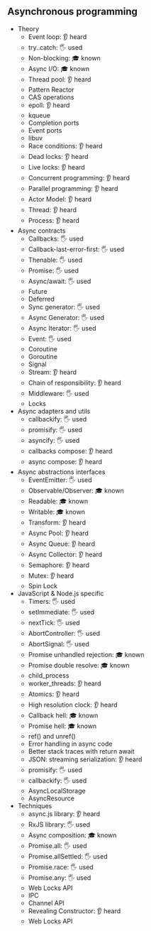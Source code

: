 ## Asynchronous programming

- Theory
  - Event loop: 👂 heard
  - try..catch: 🖐️ used
  - Non-blocking: 🎓 known
  - Async I/O: 🎓 known
  - Thread pool: 👂 heard
  - Pattern Reactor
  - CAS operations
  - epoll: 👂 heard
  - kqueue
  - Completion ports
  - Event ports
  - libuv
  - Race conditions: 👂 heard
  - Dead locks: 👂 heard
  - Live locks: 👂 heard
  - Concurrent programming: 👂 heard
  - Parallel programming: 👂 heard
  - Actor Model: 👂 heard
  - Thread: 👂 heard
  - Process: 👂 heard
- Async contracts
  - Callbacks: 🖐️ used
  - Callback-last-error-first: 🖐️ used
  - Thenable: 🖐️ used
  - Promise: 🖐️ used
  - Async/await: 🖐️ used
  - Future
  - Deferred
  - Sync generator: 🖐️ used
  - Async Generator: 🖐️ used
  - Async Iterator: 🖐️ used
  - Event: 🖐️ used
  - Coroutine
  - Goroutine
  - Signal
  - Stream: 👂 heard
  - Chain of responsibility: 👂 heard
  - Middleware: 🖐️ used
  - Locks
- Async adapters and utils
  - callbackify: 🖐️ used
  - promisify: 🖐️ used
  - asyncify: 🖐️ used
  - callbacks compose: 👂 heard
  - async compose: 👂 heard
- Async abstractions interfaces
  - EventEmitter: 🖐️ used
  - Observable/Observer: 🎓 known
  - Readable: 🎓 known
  - Writable: 🎓 known
  - Transform: 👂 heard
  - Async Pool: 👂 heard
  - Async Queue: 👂 heard
  - Async Collector: 👂 heard
  - Semaphore: 👂 heard
  - Mutex: 👂 heard
  - Spin Lock
- JavaScript & Node.js specific
  - Timers: 🖐️ used
  - setImmediate: 🖐️ used
  - nextTick: 🖐️ used
  - AbortController: 🖐️ used
  - AbortSignal: 🖐️ used
  - Promise unhandled rejection: 🎓 known
  - Promise double resolve: 🎓 known
  - child_process
  - worker_threads: 👂 heard
  - Atomics: 👂 heard
  - High resolution clock: 👂 heard
  - Callback hell: 🎓 known
  - Promise hell: 🎓 known
  - ref() and unref()
  - Error handling in async code
  - Better stack traces with return await
  - JSON: streaming serialization: 👂 heard
  - promisify: 🖐️ used
  - callbackify: 🖐️ used
  - AsyncLocalStorage
  - AsyncResource
- Techniques
  - async.js library: 👂 heard
  - RxJS library: 🖐️ used
  - Async composition: 🎓 known
  - Promise.all: 🖐️ used
  - Promise.allSettled: 🖐️ used
  - Promise.race: 🖐️ used
  - Promise.any: 🖐️ used 
  - Web Locks API
  - IPC
  - Channel API
  - Revealing Constructor: 👂 heard
  - Web Locks API
